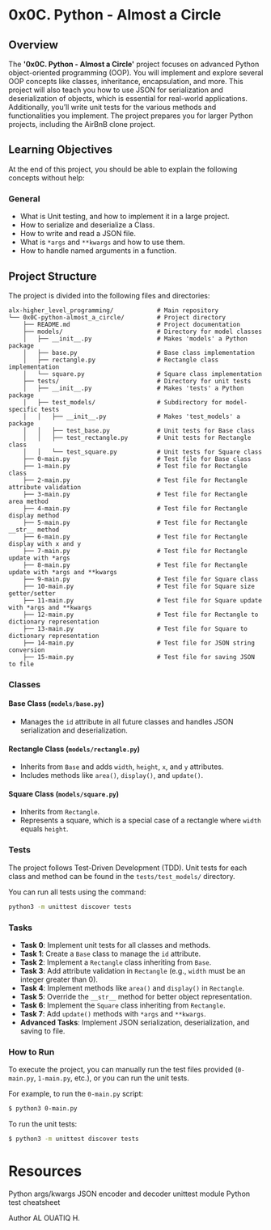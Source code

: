 # 0x0C. Python - Almost a Circle

## Overview

The **'0x0C. Python - Almost a Circle'** project focuses on advanced Python object-oriented programming (OOP). You will implement and explore several OOP concepts like classes, inheritance, encapsulation, and more. This project will also teach you how to use JSON for serialization and deserialization of objects, which is essential for real-world applications. Additionally, you’ll write unit tests for the various methods and functionalities you implement. The project prepares you for larger Python projects, including the AirBnB clone project.

## Learning Objectives

At the end of this project, you should be able to explain the following concepts without help:

### General
- What is Unit testing, and how to implement it in a large project.
- How to serialize and deserialize a Class.
- How to write and read a JSON file.
- What is `*args` and `**kwargs` and how to use them.
- How to handle named arguments in a function.

## Project Structure

The project is divided into the following files and directories:

```
alx-higher_level_programming/            # Main repository
└── 0x0C-python-almost_a_circle/         # Project directory
    ├── README.md                        # Project documentation
    ├── models/                          # Directory for model classes
    │   ├── __init__.py                  # Makes 'models' a Python package
    │   ├── base.py                      # Base class implementation
    │   ├── rectangle.py                 # Rectangle class implementation
    │   └── square.py                    # Square class implementation
    ├── tests/                           # Directory for unit tests
    │   ├── __init__.py                  # Makes 'tests' a Python package
    │   ├── test_models/                 # Subdirectory for model-specific tests
    │   │   ├── __init__.py              # Makes 'test_models' a package
    │   │   ├── test_base.py             # Unit tests for Base class
    │   │   ├── test_rectangle.py        # Unit tests for Rectangle class
    │   │   └── test_square.py           # Unit tests for Square class
    ├── 0-main.py                        # Test file for Base class
    ├── 1-main.py                        # Test file for Rectangle class
    ├── 2-main.py                        # Test file for Rectangle attribute validation
    ├── 3-main.py                        # Test file for Rectangle area method
    ├── 4-main.py                        # Test file for Rectangle display method
    ├── 5-main.py                        # Test file for Rectangle __str__ method
    ├── 6-main.py                        # Test file for Rectangle display with x and y
    ├── 7-main.py                        # Test file for Rectangle update with *args
    ├── 8-main.py                        # Test file for Rectangle update with *args and **kwargs
    ├── 9-main.py                        # Test file for Square class
    ├── 10-main.py                       # Test file for Square size getter/setter
    ├── 11-main.py                       # Test file for Square update with *args and **kwargs
    ├── 12-main.py                       # Test file for Rectangle to dictionary representation
    ├── 13-main.py                       # Test file for Square to dictionary representation
    ├── 14-main.py                       # Test file for JSON string conversion
    ├── 15-main.py                       # Test file for saving JSON to file
```

### Classes

#### Base Class (`models/base.py`)
- Manages the `id` attribute in all future classes and handles JSON serialization and deserialization.

#### Rectangle Class (`models/rectangle.py`)
- Inherits from `Base` and adds `width`, `height`, `x`, and `y` attributes.
- Includes methods like `area()`, `display()`, and `update()`.

#### Square Class (`models/square.py`)
- Inherits from `Rectangle`.
- Represents a square, which is a special case of a rectangle where `width` equals `height`.

### Tests

The project follows Test-Driven Development (TDD). Unit tests for each class and method can be found in the `tests/test_models/` directory.

You can run all tests using the command:

```bash
python3 -m unittest discover tests
```

### Tasks

- **Task 0**: Implement unit tests for all classes and methods.
- **Task 1**: Create a `Base` class to manage the `id` attribute.
- **Task 2**: Implement a `Rectangle` class inheriting from `Base`.
- **Task 3**: Add attribute validation in `Rectangle` (e.g., `width` must be an integer greater than 0).
- **Task 4**: Implement methods like `area()` and `display()` in `Rectangle`.
- **Task 5**: Override the `__str__` method for better object representation.
- **Task 6**: Implement the `Square` class inheriting from `Rectangle`.
- **Task 7**: Add `update()` methods with `*args` and `**kwargs`.
- **Advanced Tasks**: Implement JSON serialization, deserialization, and saving to file.

### How to Run

To execute the project, you can manually run the test files provided (`0-main.py`, `1-main.py`, etc.), or you can run the unit tests.

For example, to run the `0-main.py` script:

```bash
$ python3 0-main.py
```

To run the unit tests:

```bash
$ python3 -m unittest discover tests
```

# Resources

Python args/kwargs
JSON encoder and decoder
unittest module
Python test cheatsheet

Author
AL OUATIQ H.
